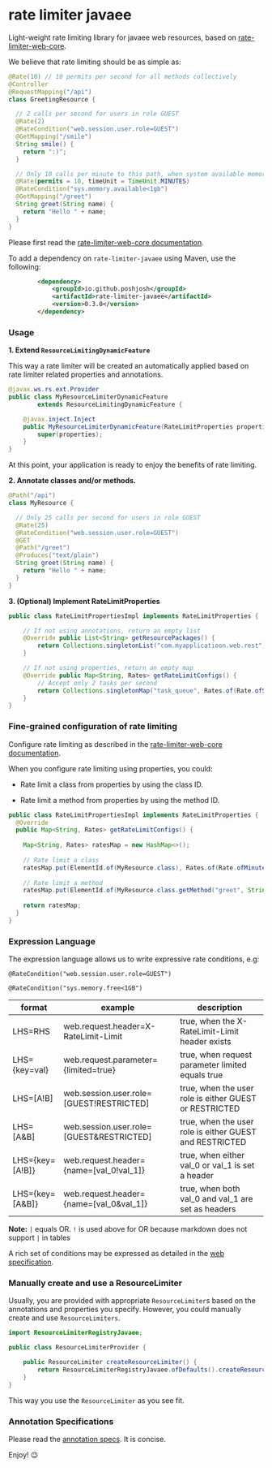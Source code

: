 # rate limiter javaee

Light-weight rate limiting library for javaee web resources, based on
[rate-limiter-web-core](https://github.com/poshjosh/rate-limiter-web-core).

We believe that rate limiting should be as simple as:

```java
@Rate(10) // 10 permits per second for all methods collectively
@Controller
@RequestMapping("/api")
class GreetingResource {

  // 2 calls per second for users in role GUEST
  @Rate(2)
  @RateCondition("web.session.user.role=GUEST")
  @GetMapping("/smile")
  String smile() {
    return ":)";
  }

  // Only 10 calls per minute to this path, when system available memory < 1GB 
  @Rate(permits = 10, timeUnit = TimeUnit.MINUTES)
  @RateCondition("sys.memory.available<1gb")
  @GetMapping("/greet")
  String greet(String name) {
    return "Hello " + name;
  }
}
```

Please first read the [rate-limiter-web-core documentation](https://github.com/poshjosh/rate-limiter-web-core).

To add a dependency on `rate-limiter-javaee` using Maven, use the following:

```xml
        <dependency>
            <groupId>io.github.poshjosh</groupId>
            <artifactId>rate-limiter-javaee</artifactId>
            <version>0.3.0</version> 
        </dependency>
```

### Usage

__1. Extend `ResourceLimitingDynamicFeature`__

This way a rate limiter will be created an automatically applied based on rate limiter related properties and annotations.

```java
@javax.ws.rs.ext.Provider
public class MyResourceLimiterDynamicFeature
        extends ResourceLimitingDynamicFeature {

    @javax.inject.Inject 
    public MyResourceLimiterDynamicFeature(RateLimitProperties properties) {
        super(properties);
    }
}

```

At this point, your application is ready to enjoy the benefits of rate limiting.

__2. Annotate classes and/or methods.__

```java
@Path("/api")
class MyResource {

  // Only 25 calls per second for users in role GUEST
  @Rate(25)
  @RateCondition("web.session.user.role=GUEST")
  @GET
  @Path("/greet")
  @Produces("text/plain")
  String greet(String name) {
    return "Hello " + name;
  }
}
```

__3. (Optional) Implement RateLimitProperties__

```java
public class RateLimitPropertiesImpl implements RateLimitProperties {

    // If not using annotations, return an empty list
    @Override public List<String> getResourcePackages() {
        return Collections.singletonList("com.myapplicatioon.web.rest");
    }

    // If not using properties, return an empty map
    @Override public Map<String, Rates> getRateLimitConfigs() {
        // Accept only 2 tasks per second
        return Collections.singletonMap("task_queue", Rates.of(Rate.ofSeconds(2)));
    }
}
```

### Fine-grained configuration of rate limiting

Configure rate limiting as described in the [rate-limiter-web-core documentation](https://github.com/poshjosh/rate-limiter-web-core).

When you configure rate limiting using properties, you could:

- Rate limit a class from properties by using the class ID.
  
- Rate limit a method from properties by using the method ID.

```java
public class RateLimitPropertiesImpl implements RateLimitProperties {
  @Override
  public Map<String, Rates> getRateLimitConfigs() {
    
    Map<String, Rates> ratesMap = new HashMap<>();
    
    // Rate limit a class
    ratesMap.put(ElementId.of(MyResource.class), Rates.of(Rate.ofMinutes(10)));
    
    // Rate limit a method
    ratesMap.put(ElementId.of(MyResource.class.getMethod("greet", String.class)), Rates.of(Rate.ofMinutes(10)));
    
    return ratesMap;
  }
}
```

### Expression Language

The expression language allows us to write expressive rate conditions, e.g: 

`@RateCondition("web.session.user.role=GUEST")`

`@RateCondition("sys.memory.free<1GB")`

format          | example                                  | description
----------------|------------------------------------------|------------
LHS=RHS         | web.request.header=X-RateLimit-Limit     | true, when the X-RateLimit-Limit header exists
LHS={key=val}   | web.request.parameter={limited=true}     | true, when request parameter limited equals true
LHS=[A!B]       | web.session.user.role=[GUEST!RESTRICTED] | true, when the user role is either GUEST or RESTRICTED
LHS=[A&B]       | web.session.user.role=[GUEST&RESTRICTED] | true, when the user role is either GUEST and RESTRICTED
LHS={key=[A!B]} | web.request.header={name=[val_0!val_1]}  | true, when either val_0 or val_1 is set a header
LHS={key=[A&B]} | web.request.header={name=[val_0&val_1]}  | true, when both val_0 and val_1 are set as headers

__Note:__ `|` equals OR. `!` is used above for OR because markdown does not support `|` in tables

A rich set of conditions may be expressed as detailed in the 
[web specification](https://github.com/poshjosh/rate-limiter-web-core/blob/master/docs/RATE-CONDITION-EXPRESSION-LANGUAGE.md).

### Manually create and use a ResourceLimiter

Usually, you are provided with appropriate `ResourceLimiter`s based on the annotations
and properties you specify. However, you could manually create and use `ResourceLimiters`.

```java
import ResourceLimiterRegistryJavaee;

public class ResourceLimiterProvider {

    public ResourceLimiter createResourceLimiter() {
        return ResourceLimiterRegistryJavaee.ofDefaults().createResourceLimiter();
    }
}
```
This way you use the `ResourceLimiter` as you see fit.

### Annotation Specifications

Please read the [annotation specs](https://github.com/poshjosh/rate-limiter-annotation/blob/main/docs/ANNOTATION_SPECS.md). It is concise.

Enjoy! :wink:

